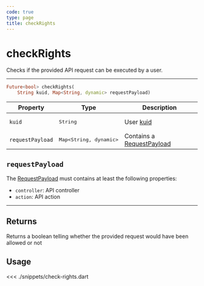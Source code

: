 ```yaml
---
code: true
type: page
title: checkRights
---
```


# checkRights

<SinceBadge version="2.8.0"/>

Checks if the provided API request can be executed by a user.

---

```dart
Future<bool> checkRights(
    String kuid, Map<String, dynamic> requestPayload)
```

| Property | Type | Description |
|--- |--- |--- |
| `kuid` | <pre>String</pre> | User [kuid](/core/2/guides/main-concepts/authentication#kuzzle-user-identifier-kuid) |
| `requestPayload` | <pre>Map<String, dynamic></pre> | Contains a [RequestPayload](/core/2/api/payloads/request) |

## `requestPayload`

The [RequestPayload](/core/2/api/payloads/request) must contains at least the following properties:

- `controller`: API controller
- `action`: API action

---

## Returns

Returns a boolean telling whether the provided request would have been allowed or not

## Usage

<<< ./snippets/check-rights.dart